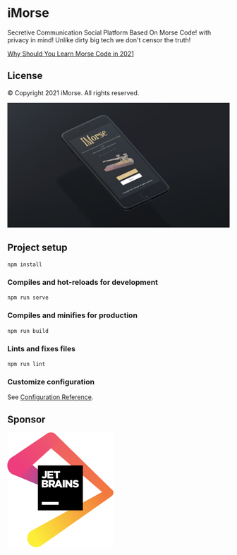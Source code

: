 # iMorse
Secretive Communication Social Platform Based On Morse Code! with privacy in mind!
Unlike dirty big tech we don't censor the truth!

[Why Should You Learn Morse Code in 2021](https://the-daily-dabble.com/morse-code-today/)

## License
&copy; Copyright 2021 iMorse. All rights reserved.

![App preview](iMorse.jpg)

## Project setup
```
npm install
```

### Compiles and hot-reloads for development
```
npm run serve
```

### Compiles and minifies for production
```
npm run build
```

### Lints and fixes files
```
npm run lint
```

### Customize configuration
See [Configuration Reference](https://cli.vuejs.org/config/).

## Sponsor
[![JetBrains Logo](jetbrains.svg)](https://www.jetbrains.com/?from=https://github.com/chingu-voyages/v27-bears-team-04)

